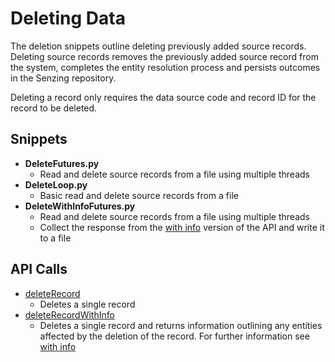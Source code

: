 # Deleting Data
The deletion snippets outline deleting previously added source records. Deleting source records removes the previously added source record from the system, completes the entity resolution process and persists outcomes in the Senzing repository. 

Deleting a record only requires the data source code and record ID for the record to be deleted.

## Snippets
* **DeleteFutures.py**
    * Read and delete source records from a file using multiple threads
* **DeleteLoop.py**
    * Basic read and delete source records from a file
* **DeleteWithInfoFutures.py**
    * Read and delete source records from a file using multiple threads
    * Collect the response from the [with info](../../../README.md#with-info) version of the API and write it to a file

## API Calls
* [deleteRecord](https://github.com/antaenc/senzing-code-snippets/blob/f2556a2152a4524780f63c1e66a868f53419dd60/Python/APIs/G2Engine/Data_Manipulation/deleteRecord.py)
  * Deletes a single record
* [deleteRecordWithInfo](https://github.com/antaenc/senzing-code-snippets/blob/f2556a2152a4524780f63c1e66a868f53419dd60/Python/APIs/G2Engine/Data_Manipulation/deleteRecordWithInfo.py)
  * Deletes a single record and returns information outlining any entities affected by the deletion of the record. For further information see [with info](../../../README.md#with-info)
